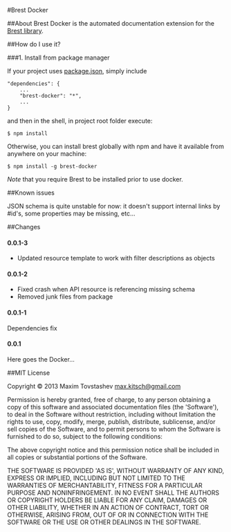 #Brest Docker

##About
Brest Docker is the automated documentation extension for the [Brest library](https://github.com/MaximTovstashev/brest).

##How do I use it?

###1. Install from package manager

If your project uses [package.json](https://npmjs.org/doc/json.html), simply include

    "dependencies": {
        ...
        "brest-docker": "*",
        ...
    }

and then in the shell, in project root folder execute:

    $ npm install

Otherwise, you can install brest globally with npm and have it available from anywhere on your machine:

    $ npm install -g brest-docker

*Note* that you require Brest to be installed prior to use docker.

##Known issues

JSON schema is quite unstable for now: it doesn't support internal links by #id's, some properties may be missing, etc…

##Changes

#### 0.0.1-3
 - Updated resource template to work with filter descriptions as objects

#### 0.0.1-2
 - Fixed crash when API resource is referencing missing schema
 - Removed junk files from package

#### 0.0.1-1
Dependencies fix

#### 0.0.1
Here goes the Docker…

##MIT License

Copyright © 2013 Maxim Tovstashev <max.kitsch@gmail.com>

Permission is hereby granted, free of charge, to any person obtaining
a copy of this software and associated documentation files (the
'Software'), to deal in the Software without restriction, including
without limitation the rights to use, copy, modify, merge, publish,
distribute, sublicense, and/or sell copies of the Software, and to
permit persons to whom the Software is furnished to do so, subject to
the following conditions:

The above copyright notice and this permission notice shall be
included in all copies or substantial portions of the Software.

THE SOFTWARE IS PROVIDED 'AS IS', WITHOUT WARRANTY OF ANY KIND,
EXPRESS OR IMPLIED, INCLUDING BUT NOT LIMITED TO THE WARRANTIES OF
MERCHANTABILITY, FITNESS FOR A PARTICULAR PURPOSE AND NONINFRINGEMENT.
IN NO EVENT SHALL THE AUTHORS OR COPYRIGHT HOLDERS BE LIABLE FOR ANY
CLAIM, DAMAGES OR OTHER LIABILITY, WHETHER IN AN ACTION OF CONTRACT,
TORT OR OTHERWISE, ARISING FROM, OUT OF OR IN CONNECTION WITH THE
SOFTWARE OR THE USE OR OTHER DEALINGS IN THE SOFTWARE.